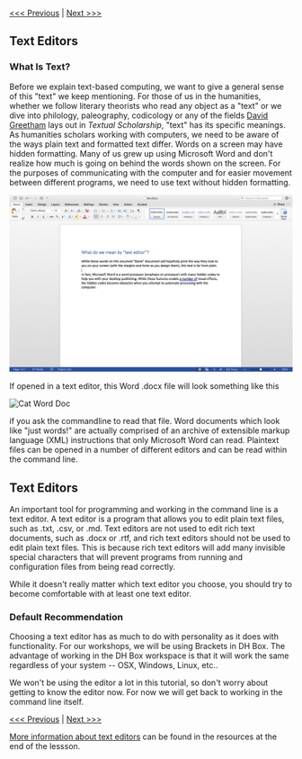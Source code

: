 
[<<< Previous](what-is-the-command-line.md) | [Next >>>](why-is-the-command-line-useful.md)

## Text Editors 

### What Is Text?

Before we explain text-based computing, we want to give a general sense of this "text" we keep mentioning. For those of us in the humanities, whether we follow literary theorists who read any object as a "text" or we dive into philology, paleography, codicology or any of the fields [David Greetham](https://en.wikipedia.org/wiki/David_Greetham_(textual_scholar)) lays out in *Textual Scholarship*, "text" has its specific meanings. As humanities scholars working with computers, we need to be aware of the ways plain text and formatted text differ. Words on a screen may have hidden formatting. Many of us grew up using Microsoft Word and don't realize how much is going on behind the words shown on the screen. For the purposes of communicating with the computer and for easier movement between different programs, we need to use text without hidden formatting.

![Word Doc](worddoc.png)

If opened in a text editor, this Word .docx file will look something like this

![Cat Word Doc](CatWordDoc.png)

if you ask the commandline to read that file. Word documents which look like "just words!" are actually comprised of an archive of extensible markup language (XML) instructions that only Microsoft Word can read. Plaintext files can be opened in a number of different editors and can be read within the command line.

## Text Editors

An important tool for programming and working in the command line is a text editor. A text editor is a program that allows you to edit plain text files, such as .txt, .csv, or .md. Text editors are not used to edit rich text documents, such as .docx or .rtf, and rich text editors should not be used to edit plain text files. This is because rich text editors will add many invisible special characters that will prevent programs from running and configuration files from being read correctly. 

While it doesn't really matter which text editor you choose, you should try to become comfortable with at least one text editor. 

### Default Recommendation

Choosing a text editor has as much to do with personality as it does with functionality. For our workshops, we will be using Brackets in DH Box. The advantage of working in the DH Box workspace is that it will work the same regardless of your system -- OSX, Windows, Linux, etc..

We won't be using the editor a lot in this tutorial, so don't worry about getting to know the editor now. For now we will get back to working in the command line itself.

[<<< Previous](what-is-the-command-line.md) | [Next >>>](why-is-the-command-line-useful.md)


[More information about text editors](text-editors-ides.md) can be found in the resources at the end of the lessson. 
